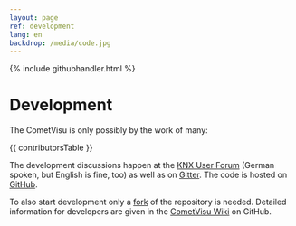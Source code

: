 ```yaml
---
layout: page
ref: development
lang: en
backdrop: /media/code.jpg
---
```

{% include githubhandler.html %}

Development
===========

The CometVisu is only possibly by the work of many:

{{ contributorsTable }}

The development discussions happen at the [KNX User Forum](https://knx-user-forum.de/forum/supportforen/cometvisu)
(German spoken, but English is fine, too) as well as on [Gitter](https://gitter.im/CometVisu/CometVisu_DE). 
The code is hosted on [GitHub](https://github.com/CometVisu/CometVisu).

To also start development only a [fork](https://github.com/CometVisu/CometVisu#fork-destination-box)
of the repository is needed. Detailed information for developers are given
in the [CometVisu Wiki](https://github.com/CometVisu/CometVisu/wiki) on GitHub.
